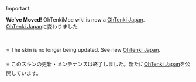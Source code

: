 <!--
[![Windows](https://raw.githubusercontent.com/nek7u/OhTenkiMoe/master/w/images/misc/badge-windows10-11.svg)](#) [![Rainmeter](https://raw.githubusercontent.com/nek7u/OhTenkiMoe/main/w/images/misc/badge-rainmeter44gt.svg)](https://www.rainmeter.net/) [![](https://raw.githubusercontent.com/nek7u/OhTenkiMoe/main/w/images/misc/badge-scalableskin.svg)](#)  


Documentation [OhTenkiMoe Home](https://github.com/nek7u/OhTenkiMoe/wiki)  

### Download [OhTenkiMoe.rmskin](https://github.com/nek7u/OhTenkiMoe/releases/latest/download/OhTenkiMoe.rmskin) [![GitHub release (latest by date including pre-releases)](https://img.shields.io/github/v/release/nek7u/OhTenkiMoe?include_prereleases&label=OhTenkiMoe&style=social)](https://github.com/nek7u/OhTenkiMoe/releases/latest/download/OhTenkiMoe.rmskin)  

[![](https://raw.githubusercontent.com/nek7u/OhTenkiMoe/main/w/images/home/preview_ohtenkimoe_thumb.png)](https://github.com/nek7u/OhTenkiMoe/wiki)  
-->

> [!IMPORTANT]
> **We've Moved!**
> OhTenkiMoe wiki is now a [OhTenki Japan](https://github.com/nek7u/OhTenki-Japan/wiki).  
> [OhTenki Japan](https://github.com/nek7u/OhTenki-Japan/wiki)に変わりました

<p><br></p>

⭐ The skin is no longer being updated. See new [OhTenki Japan](https://github.com/nek7u/OhTenki-Japan/wiki).  

⭐ このスキンの更新・メンテナンスは終了しました。新たに[OhTenki Japan](https://github.com/nek7u/OhTenki-Japan/wiki)を公開しています。
